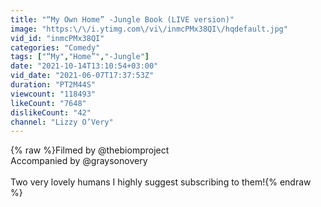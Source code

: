 ```yaml
---
title: "“My Own Home” -Jungle Book (LIVE version)"
image: "https:\/\/i.ytimg.com\/vi\/inmcPMx38QI\/hqdefault.jpg"
vid_id: "inmcPMx38QI"
categories: "Comedy"
tags: ["“My","Home”","-Jungle"]
date: "2021-10-14T13:10:54+03:00"
vid_date: "2021-06-07T17:37:53Z"
duration: "PT2M44S"
viewcount: "118493"
likeCount: "7648"
dislikeCount: "42"
channel: "Lizzy O’Very"
---
```

{% raw %}Filmed by @thebiomproject<br />Accompanied by @graysonovery<br /><br />Two very lovely humans I highly suggest subscribing to them!{% endraw %}
